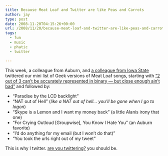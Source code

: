 ```yaml
---
title: Because Meat Loaf and Twitter are like Peas and Carrots
author: jay
type: post
date: 2008-11-20T04:15:26+00:00
url: /2008/11/20/because-meat-loaf-and-twitter-are-like-peas-and-carrots/
tags:
  - fun
  - music
  - phatic
  - twitter

---
```

This week, a colleague from Auburn, and [a colleague from Iowa State][1] twittered our mini list of Geek versions of Meat Loaf songs, starting with [“2 out of 3 can’t be accurately represented in binary — but close enough ain’t bad”][2] and followed by:

  * “Paradise by the LCD backlight”
  * “NAT out of Hell” (_like a NAT out of hell… you’ll be gone when I go to logon_)
  * “Skype is a Lemon and I want my money back” (a little Alanis irony that one)
  * “For Crying Outloud [Groupwise], You Know I Hate You” (an Auburn favorite)
  * “I’d do anything for my email (but I won’t do that)”
  * “You took the urls right out of my tweet”

This is why I twitter. [are you twittering?][3] you should be.

 [1]: http://bdwebster.com/
 [2]: http://twitter.com/jasonadamyoung/status/1008925946
 [3]: http://vimeo.com/1744897